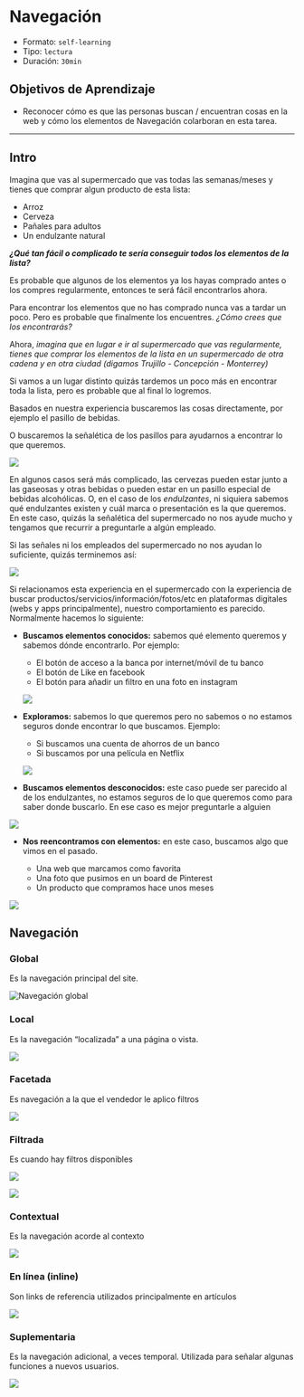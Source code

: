 # Navegación
- Formato: `self-learning`
- Tipo: `lectura`
- Duración: `30min`

## Objetivos de Aprendizaje

- Reconocer cómo es que las personas buscan / encuentran cosas en la web y cómo los elementos de Navegación colarboran en esta tarea.

***

## Intro

Imagina que vas al supermercado que vas todas las semanas/meses y tienes que comprar algun producto de esta lista:


- Arroz
- Cerveza
- Pañales para adultos
- Un endulzante natural 

***¿Qué tan fácil o complicado te sería conseguir todos los elementos de la lista?***

Es probable que algunos de los elementos ya los hayas comprado antes o los compres regularmente, entonces te será fácil encontrarlos ahora.

Para encontrar los elementos que no has comprado nunca vas a tardar un poco. Pero es probable que finalmente los encuentres.  *¿Cómo crees que los encontrarás?*


Ahora, *imagina que en lugar e ir al supermercado que vas regularmente, tienes que comprar los elementos de la lista en un supermercado de otra cadena y en otra ciudad (digamos Trujillo - Concepción - Monterrey)*

Si vamos a un lugar distinto quizás tardemos un poco más en encontrar toda la lista, pero es probable que al final lo logremos. 

Basados en nuestra experiencia buscaremos las cosas directamente, por ejemplo el pasillo de bebidas. 

O buscaremos la señalética de los pasillos para ayudarnos a encontrar lo que queremos. 

![](http://img.christianexaminer.com/full/5105/target-under-fire-for-gender-neutral-signage.png)

En algunos casos será más complicado, las cervezas pueden estar junto a las gaseosas y otras bebidas o pueden estar en un pasillo especial de bebidas alcohólicas. O, en el caso de los *endulzantes*, ni siquiera sabemos qué endulzantes existen y cuál marca o presentación es la que queremos. En este caso, quizás la señalética del supermercado no nos ayude mucho y tengamos que recurrir a preguntarle a algún empleado. 

Si las señales ni los empleados del supermercado no nos ayudan lo suficiente, quizás terminemos así:

![](http://upload.wikimedia.org/wikipedia/commons/7/74/Planking_in_supermarket.jpg)

Si relacionamos esta experiencia en el supermercado con la experiencia de buscar productos/servicios/información/fotos/etc en plataformas digitales (webs y apps principalmente), nuestro comportamiento es parecido. Normalmente hacemos lo siguiente:

* **Buscamos elementos conocidos:** sabemos qué elemento queremos y sabemos dónde encontrarlo. Por ejemplo:
	* El botón de acceso a la banca por internet/móvil de tu banco
	* El botón de Like en facebook
	* El botón para añadir un filtro en una foto en instagram

	![](https://lh4.googleusercontent.com/Y4yNV-FOW8K2MFwCZ9dHLE2ECW_i3bJ8tz7-6QDmuE6mZmR4tmDSBExTpCAVswB9hLrCaQge-Pm8ZMo0NTpEUw6fqdMdYt5rQq0VLd3m3LvQxbhV3yLqaFgsSEMUxzpeMULndwzUTQA)
 	
* **Exploramos:** sabemos lo que queremos pero no sabemos o no estamos seguros donde encontrar lo que buscamos. Ejemplo:  
	* Si buscamos una cuenta de ahorros de un banco
	* Si buscamos por una película en Netflix

	![](https://lh6.googleusercontent.com/rGIccV19X6k6QicicJCyquZpOn6SbD6CqZZaU9oSLzrEcAM5DzlRk1f8zS2XHli51a__zBd8c4ZxNsSfieh5n7vf59Fx4iS5thK2T5mHltMkb86d44U6Y35qfM_SDDvmkHN6rccUcr8)

* **Buscamos elementos desconocidos:** este caso puede ser parecido al de los endulzantes, no estamos seguros de lo que queremos como para saber donde buscarlo. En ese caso es mejor preguntarle a alguien

![](https://lh3.googleusercontent.com/lryDFVjO96TzF9ifO1mlKQEZzcV6oWq6sTEUWDVEkpO7cmhZ9f_W_eEoTU8HzZfb8rYuF-IWejT0jVygNkskbYtTUoPO4oRvHYR4ewN7lyIQn-L8FbH4prdUSiiCq5F75MYFOa_D84M)

* **Nos reencontramos con elementos:**  en este caso, buscamos algo que vimos en el pasado. 

	* Una web que marcamos como favorita
	* Una foto que pusimos en un board de Pinterest
	* Un producto que compramos hace unos meses

![](https://lh3.googleusercontent.com/RMvQQPAKpQJ2-Zmvg5BbKogAgZC8PMQiWVYrKsIukxuMqlFGSZJYtOgyPmRV3hpK9jymUpA8tmYVDEPZkx3zFrO2pUSwBkhb-c7VUh0Ane2k7fbSpgYPaEEroL9OyGw2NHfF976f_qI)

## Navegación



### Global

Es la navegación principal del site.

![Navegación global](https://lh3.googleusercontent.com/PEtCNfg03TcN68uFgfKZbei0Kx95IsNnNl-JwjC9HYboD6yI5jI0vXnC0a_zscmUGFNLltjGDDsON-FKHBBCIyHbCOdEl0hxZP-8qBEnohaHuWwa-SMPtzrTZ5uiZzefh69e1dEg73U)

### Local

Es la navegación “localizada” a una página o vista.

![](https://lh3.googleusercontent.com/SoV8klhQkKgT6AD1P_RFom9RLnImFceoPGcLFuLV9QCS0K6fEHcWbkawIQCj3bDyGe1BHQug9WbH9zAskgpXYhLNOJhJPr1-53utHYddAKTSxkYHUYfV9tLGU_al_bT1ye5cyAW6W8Y)

### Facetada

Es navegación a la que el vendedor le aplico filtros

![](https://lh5.googleusercontent.com/L8MQaRXYtqaIToqN0gO5Qnht7iJxpkgd7IT9E0btZ4uznKgEuxFhql8iub7npge7lHIqyJdw065tEhL3f5MLZ_ex74ZhiucA8WWUijTW87n_lZlPXNbvdnjGUjm7SjojdBKH5vI6_to)

### Filtrada

Es cuando hay filtros disponibles

![](https://lh6.googleusercontent.com/A9FHgFsnM2E5LTTbi4urX1Gl-VvnI3Q6OBNCwhk4AUzU2QyzmYcpLLy0rw-93OXQL4xU4zzhEusQDHKPGDcwbKb1f3PZVpd4F6EGrKzCt6wOpZOwvMVhBAa40xaNbF1ZTdvGj_rZ3z8)

![](https://lh4.googleusercontent.com/MCGLpgiwxa1r3gDYniOWzzK5icKI-3zL51ZQ4O7D-S1DsRpfMmEA-dDnmTsuqKVtZ3yaC67kJflHkIw3uz1wVIIawYNiCSuntS2dXVQfFKBNkvnuD20AriNi0bTM7rzSFc9UyXzzH98)

### Contextual

Es la navegación acorde al contexto

![](https://lh5.googleusercontent.com/i8LM6UR77C5HFRUbE_d2JVulbq90Lse_OtBSmzSG-Tz7qieY5VzgBqIgYUWIM-Qaa-EDwn4jKWUbDvLrEREk96e7uUkO1EfYYKvEe4k1CB7hE9T4SY_Mf3de5T_mn_sJYXV_cAwfnac)

### En línea (inline)

Son links de referencia utilizados principalmente en artículos

![](https://lh5.googleusercontent.com/Xs2IiBtK0B7BDn-fT32CcO8prnPlgRzk2oE4Ag4UIHrdNDjhmgfaYdqo8gY9yHOe4rYnbkBBHgvw5_S6jK8PzqzzznvrG68FG7FLuSFB6b8fF5oUQG5XIUaFI5UPACi_ilRFBoz6zQI)

### Suplementaria 

Es la navegación adicional, a veces temporal. Utilizada para señalar algunas funciones a nuevos usuarios.

![](https://lh5.googleusercontent.com/c43VKCJNJB4NnRkuSTEb9ecx33o9IjXq5DxRUgXr3BlLiahCp7LRRjI9xnZBA1E7IlgKWe_8oR_7_hXjR5m73YRiyCh3UaevKJIfozPwyY6ql9GnnlF8GHO0tIMUJGBkCvIDxI2NaWY)	